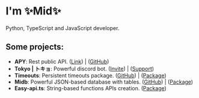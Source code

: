 # I'm ✨Mid✨

Python, TypeScript and JavaScript developer.

## Some projects:
- **APY**: Rest public API. ([Link](https://api.munlai.me)) | ([GitHub](https://github.com/Miduwu/apy))
- **Tokyo | トキョ**: Powerful discord bot. ([Invite](https://top.gg/bot/778085817510789120/invite)) | ([Support](https://discord.com/invite/3pT2WHG9EG))
- **Timeouts**: Persistent timeouts package. ([GitHub](https://github.com/Miduwu/midou.ts)) | ([Package](https://npmjs.com/package/midou.ts))
- **Midb**: Powerful JSON-based database with tables. ([GitHub](https://github.com/Miduwu/midb)) | ([Package](https://npmjs.com/package/midb))
- **Easy-api.ts**: String-based functions APIs creation. ([Package](https://npmjs.com/package/easy-api.ts))
